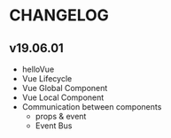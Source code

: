 # CHANGELOG

## v19.06.01
- helloVue
- Vue Lifecycle
- Vue Global Component
- Vue Local Component
- Communication between components
  - props & event
  - Event Bus
